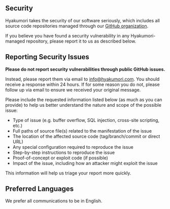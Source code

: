 ## Security

Hyakumori takes the security of our software seriously, which includes all source code repositories managed through our [GitHub organization](https://github.com/hyakumori).

If you believe you have found a security vulnerability in any Hyakumori-managed repository, please report it to us as described below.

## Reporting Security Issues

**Please do not report security vulnerabilities through public GitHub issues.** 

Instead, please report them via email to [info@hyakumori.com](mailto:info@hyakumori.com). You should receive a response within 24 hours. If for some reason you do not, please follow up via email to ensure we received your original message.

Please include the requested information listed below (as much as you can provide) to help us better understand the nature and scope of the possible issue:

  * Type of issue (e.g. buffer overflow, SQL injection, cross-site scripting, etc.)
  * Full paths of source file(s) related to the manifestation of the issue
  * The location of the affected source code (tag/branch/commit or direct URL)
  * Any special configuration required to reproduce the issue
  * Step-by-step instructions to reproduce the issue
  * Proof-of-concept or exploit code (if possible)
  * Impact of the issue, including how an attacker might exploit the issue

This information will help us triage your report more quickly.
 
## Preferred Languages

We prefer all communications to be in English.
